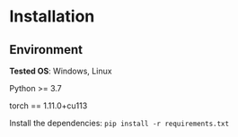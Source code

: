 # Installation
## Environment
**Tested OS**: Windows, Linux

Python >= 3.7

torch == 1.11.0+cu113

Install the dependencies: 
`pip install -r requirements.txt`

